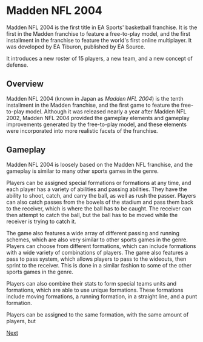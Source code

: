# Madden NFL 2004

Madden NFL 2004 is the first title in EA Sports' basketball franchise. It is the first in the Madden franchise to feature a free-to-play model, and the first installment in the franchise to feature the world's first online multiplayer. It was developed by EA Tiburon, published by EA Source.

It introduces a new roster of 15 players, a new team, and a new concept of defense.  

## Overview

Madden NFL 2004 (known in Japan as _Madden NFL 2004_) is the tenth installment in the Madden franchise, and the first game to feature the free-to-play model. Although it was released nearly a year after Madden NFL 2002, Madden NFL 2004 provided the gameplay elements and gameplay improvements generated by the free-to-play model, and these elements were incorporated into more realistic facets of the franchise.  
   
  

## Gameplay

Madden NFL 2004 is loosely based on the Madden NFL franchise, and the gameplay is similar to many other sports games in the genre.  
   
  
Players can be assigned special formations or formations at any time, and each player has a variety of abilities and passing abilities. They have the ability to shoot, catch, and carry the ball, as well as rush the passer. Players can also catch passes from the bowels of the stadium and pass them back to the receiver, which is where the ball has to be caught. The receiver can then attempt to catch the ball, but the ball has to be moved while the receiver is trying to catch it.
  

The game also features a wide array of different passing and running schemes, which are also very similar to other sports games in the genre. Players can choose from different formations, which can include formations with a wide variety of combinations of players. The game also features a pass to pass system, which allows players to pass to the wideouts, then sprint to the receiver. This is done in a similar fashion to some of the other sports games in the genre.

Players can also combine their stats to form special teams units and formations, which are able to use unique formations. These formations include moving formations, a running formation, in a straight line, and a punt formation.   
  
Players can be assigned to the same formation, with the same amount of players, but

[Next](058.md)